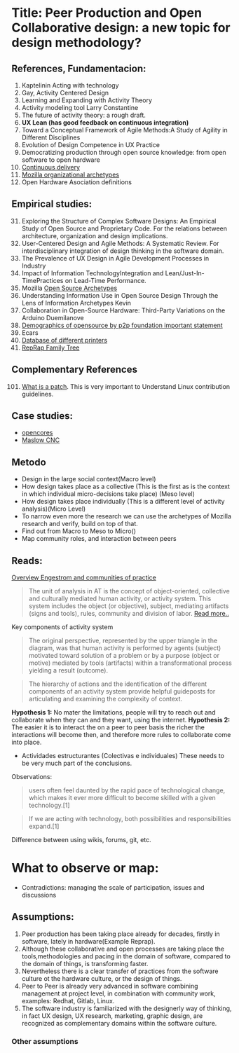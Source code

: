 # Title: Peer Production and Open Collaborative design: a new topic for design methodology?


## References, Fundamentacion:
1. Kaptelinin Acting with technology
2. Gay, Activity Centered Design
3. Learning and Expanding with Activity Theory
4. Activity modeling tool Larry Constantine
5. The future of activity theory: a rough draft.
6. **UX Lean (has good feedback on continuous integration)**
7. Toward a Conceptual Framework of Agile Methods:A Study of Agility in Different Disciplines
8. Evolution of Design Competence in UX Practice
9. Democratizing production through open source knowledge: from open software to open hardware
10. [Continuous delivery](https://en.wikipedia.org/wiki/Continuous_delivery)
11. [Mozilla organizational archetypes](https://docs.google.com/presentation/d/1ujYh0To0cIw7UrZeCnvLZd3WDzy93Hifu7XgVfN_WUs/edit#slide=id.g3ffffa9fe6_0_88)
12. Open Hardware Asociation definitions

## Empirical studies:
31. Exploring the Structure of Complex Software Designs: An Empirical Study of Open Source and Proprietary Code. For the relations between architecture, organization and design implications.
32. User-Centered Design and Agile Methods: A Systematic Review. For interdisciplinary integration of design thinking in the software domain.
33. The Prevalence of UX Design in Agile Development Processes in Industry
34. Impact of Information TechnologyIntegration and Lean/Just-In-TimePractices on Lead-Time Performance.
35. Mozilla [Open Source Archetypes](https://blog.mozilla.org/wp-content/uploads/2018/05/MZOTS_OS_Archetypes_report_ext_scr.pdf)
36. Understanding Information Use in Open Source Design Through the Lens of Information Archetypes
Kevin
37. Collaboration in Open-Source Hardware: Third-Party Variations on the Arduino Duemilanove
38. [Demographics of opensource by p2p foundation important statement](https://blog.p2pfoundation.net/a-study-of-the-ecars-open-source-hardware-community/2011/05/08)
39. Ecars
40. [Database of different printers](https://docs.google.com/spreadsheets/d/1nzoZIZzuM93PNnExO56mQe_wns3hJ8MoWnsS4q-uwY0/edit#gid=0)
41. [RepRap Family Tree](https://reprap.org/wiki/RepRap_Family_Tree)



## Complementary References
101. [What is a patch](https://softwareengineering.stackexchange.com/questions/138385/what-is-the-differences-between-committing-and-patching). This is very important to Understand Linux contribution guidelines.



## Case studies:
- [opencores](https://opencores.org/)
- [Maslow CNC]()
## Metodo
- Design in the large social context(Macro level)
- How design takes place as a collective (This is the first as is the context in which individual micro-decisions take place) (Meso level)
- How design takes place individually (This is a different level of activity analysis)(Micro Level)
- To narrow even more the research we can use the archetypes of Mozilla research and verify, build on top of that.
- Find out from Macro to Meso to Micro()
- Map community roles, and interaction between peers

## Reads:
[Overview Engestrom and communities of practice](https://idcharred.wordpress.com/2010/07/09/yrjo-engestrom-%E2%80%98from-communities-of-practice-to-mycorrhizae%E2%80%99/)

> The unit of analysis in AT is the concept of object-oriented, collective and culturally mediated human activity, or activity system. This system includes the object (or objective), subject, mediating artifacts (signs and tools), rules, community and division of labor. [Read more..](https://en.wikipedia.org/wiki/Activity_theory)

Key components of activity system
> The original perspective, represented by the upper triangle in the diagram, was that human activity is performed by agents (subject) motivated toward solution of a problem or by a purpose (object or motive) mediated by tools (artifacts) within a transformational process yielding a result (outcome).

> The hierarchy of actions and the identification of the different components of an activity system provide helpful guideposts for articulating and examining the complexity of context.

**Hypothesis 1:** No mater the limitations, people will try to reach out and collaborate when they can and they want, using the internet.
**Hypothesis 2:** The easier it is to interact the on a peer to peer basis the richer the interactions will become then, and therefore more rules to collaborate come into place.


- Actividades estructurantes (Colectivas e individuales) These needs to be very much part of the conclusions.

Observations:
> users often feel daunted by the rapid pace of technological change, which makes it ever more difficult to become skilled with a given technology.[1]

> If we are acting with technology, both possibilities and responsibilities expand.[1]

Difference between using wikis, forums, git, etc.


# What to observe or map:
- Contradictions: managing the scale of participation, issues and discussions


## Assumptions:

1. Peer production has been taking place already for decades, firstly in software, lately in hardware(Example Reprap).
2. Although these collaborative and open processes are taking place the tools,methodologies and pacing in the domain of software, compared to the domain of things, is transforming faster.
3. Nevertheless there is a clear transfer of practices from the software culture ot the hardware culture, or the design of things.
4. Peer to Peer is already very advanced in software combining management at project level, in combination with community work, examples: Redhat, Gitlab, Linux.
5. The software industry is familiarized with the designerly way of thinking, in fact UX design, UX research, marketing, graphic design, are recognized as complementary domains within the software culture.

### Other assumptions
